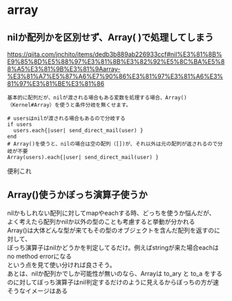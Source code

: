 # array
## nilか配列かを区別せず、Array( )で処理してしまう

https://qiita.com/jnchito/items/dedb3b889ab226933ccf#nil%E3%81%8B%E9%85%8D%E5%88%97%E3%81%8B%E3%82%92%E5%8C%BA%E5%88%A5%E3%81%9B%E3%81%9Aarray-%E3%81%A7%E5%87%A6%E7%90%86%E3%81%97%E3%81%A6%E3%81%97%E3%81%BE%E3%81%86

```
基本的に配列だが、nilが渡される場合もある変数を処理する場合、Array()（Kernel#Array）を使うと条件分岐を無くせます。

# usersはnilが渡される場合もあるので分岐する
if users
  users.each{|user| send_direct_mail(user) }
end 
# Array()を使うと、nilの場合は空の配列（[])が、それ以外は元の配列が返されるので分岐が不要 
Array(users).each{|user| send_direct_mail(user) }
```

便利これ

## Array()使うかぼっち演算子使うか
nilかもしれない配列に対してmapやeachする時、どっちを使うか悩んだが、  
よく考えたら配列かnilか以外の型のことも考慮すると挙動が分かれる  
Array()は大体どんな型が来てもその型のオブジェクトを含んだ配列を返すのに対して、  
ぼっち演算子はnilかどうかを判定してるだけ。例えばstringが来た場合eachはno method errorになる  
という点を見て使い分ければ良さそう。  
あとは、nilか配列かでしか可能性が無いのなら、Arrayは to_ary と to_a をするのに対してぼっち演算子はnil判定するだけのように見えるからぼっちの方が速そうなイメージはある